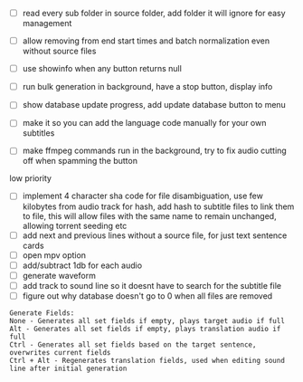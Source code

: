 
- [ ] read every sub folder in source folder, add folder it will ignore for easy management
- [ ] allow removing from end start times and batch normalization even without source files
- [ ] use showinfo when any button returns null
- [ ] run bulk generation in background, have a stop button, display info
- [ ] show database update progress, add update database button to menu
- [ ] make it so you can add the language code manually for your own subtitles
- [ ] make ffmpeg commands run in the background, try to fix audio cutting off when spamming the button


low priority
- [ ] implement 4 character sha code for file disambiguation, use few kilobytes from audio track for hash, add hash to subtitle files to link them to file, this will allow files with the same name to remain unchanged, allowing torrent seeding etc
- [ ] add next and previous lines without a source file, for just text sentence cards
- [ ] open mpv option
- [ ]  add/subtract 1db for each audio
- [ ]  generate waveform
- [ ]  add track to sound line so it doesnt have to search for the subtitle file
- [ ]  figure out why database doesn't go to 0 when all files are removed

```
Generate Fields:
None - Generates all set fields if empty, plays target audio if full
Alt - Generates all set fields if empty, plays translation audio if full
Ctrl - Generates all set fields based on the target sentence, overwrites current fields
Ctrl + Alt - Regenerates translation fields, used when editing sound line after initial generation
```
